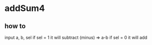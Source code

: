 addSum4
==============
how to
--------------
input a, b, sel
	if sel = 1
	it will subtract (minus) => a-b
	if sel = 0
	it will add
